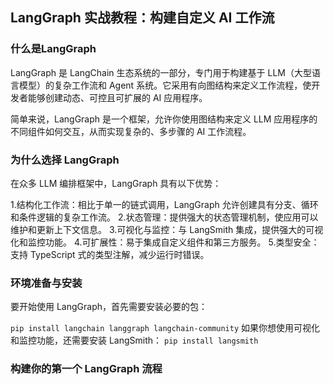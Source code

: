 ## LangGraph 实战教程：构建自定义 AI 工作流

### 什么是LangGraph

LangGraph 是 LangChain 生态系统的一部分，专门用于构建基于 LLM（大型语言模型）的复杂工作流和 Agent 系统。它采用有向图结构来定义工作流程，使开发者能够创建动态、可控且可扩展的 AI 应用程序。

简单来说，LangGraph 是一个框架，允许你使用图结构来定义 LLM 应用程序的不同组件如何交互，从而实现复杂的、多步骤的 AI 工作流程。

### 为什么选择 LangGraph

在众多 LLM 编排框架中，LangGraph 具有以下优势：

1.结构化工作流：相比于单一的链式调用，LangGraph 允许创建具有分支、循环和条件逻辑的复杂工作流。
2.状态管理：提供强大的状态管理机制，使应用可以维护和更新上下文信息。
3.可视化与监控：与 LangSmith 集成，提供强大的可视化和监控功能。
4.可扩展性：易于集成自定义组件和第三方服务。
5.类型安全：支持 TypeScript 式的类型注解，减少运行时错误。

### 环境准备与安装
要开始使用 LangGraph，首先需要安装必要的包：

`pip install langchain langgraph langchain-community`
如果你想使用可视化和监控功能，还需要安装 LangSmith：
`pip install langsmith`

### 构建你的第一个 LangGraph 流程

